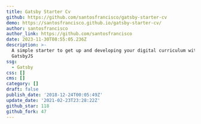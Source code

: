 ```yaml
---
title: Gatsby Starter Cv
github: https://github.com/santosfrancisco/gatsby-starter-cv
demo: https://santosfrancisco.github.io/gatsby-starter-cv/
author: santosfrancisco
author_link: https://github.com/santosfrancisco
date: 2023-11-30T08:55:05.236Z
description: >-
  A simple starter to get up and developing your digital curriculum with
  GatsbyJS
ssg:
  - Gatsby
css: []
cms: []
category: []
draft: false
publish_date: '2018-12-24T00:05:49Z'
update_date: '2021-02-23T23:28:22Z'
github_star: 118
github_fork: 47
---
```

